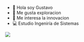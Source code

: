 - 👋 Hola soy Gustavo
- 🌋 Me gusta exploracion 
- 💎 Me interesa la innovacion 
- 💻 Estudio Ingeniría de Sistemas 
<img src="https://workwear.prolaboral.es/wp-content/uploads/2020/05/881563d6444b370fa4ceea0c3183bb4c-1.gif">

